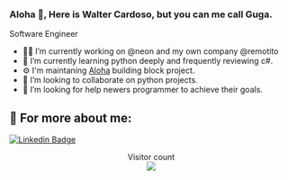 ### Aloha 👋, Here is Walter Cardoso, but you can me call Guga.

Software Engineer

- 👨‍💻 I’m currently working on @neon and my own company @remotito
- 🌱 I’m currently learning python deeply and frequently reviewing c#.
- ⚙️ I'm maintaning [Aloha](https://github.com/walter-lopes/Aloha) building block project.
- 👯 I’m looking to collaborate on python projects.
- 🤔 I’m looking for help newers programmer to achieve their goals.

## 💬 For more about me:

[![Linkedin Badge](https://img.shields.io/badge/-LinkedIn-blue?style=flat-square&logo=Linkedin&logoColor=white&link=https://www.linkedin.com/in/walter-cardoso-aab682a8/)](https://www.linkedin.com/in/walter-cardoso-aab682a8/)

<p align="center"> 
  Visitor count<br>
  <img src="https://profile-counter.glitch.me/walter-lopes/count.svg" />
</p>
